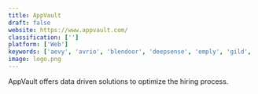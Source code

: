 ```yaml
---
title: AppVault
draft: false 
website: https://www.appvault.com/
classification: ['']
platform: ['Web']
keywords: ['aevy', 'avrio', 'blendoor', 'deepsense', 'emply', 'gild', 'jobstheword', 'journey', 'kriya', 'onrecruit', 'swooptalent', 'talent_clue', 'teachermatch_360', 'topfunnel', 'upscored', 'weirdly', 'wonderkind', 'workvalues', 'entelo']
image: logo.png
---
```

AppVault offers data driven solutions to optimize the hiring process.